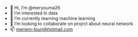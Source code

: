 - 👋 Hi, I’m @meryouma26
- 👀 I’m interested in data
- 🌱 I’m currently learning machine learning
- 💞️ I’m looking to collaborate on projrct about neural network 
- 📫 meriem-touri@hotmail.com

<!---
meryouma26/meryouma26 is a ✨ special ✨ repository because its `README.md` (this file) appears on your GitHub profile.
You can click the Preview link to take a look at your changes.
--->
